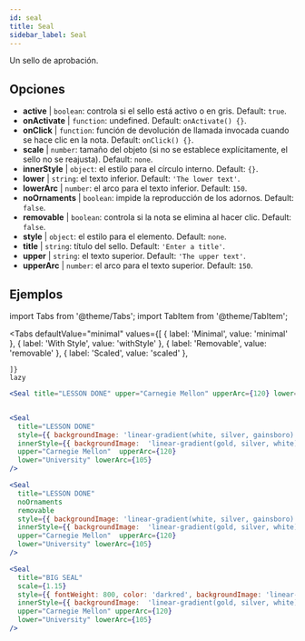 ```yaml
---
id: seal 
title: Seal
sidebar_label: Seal
---
```


Un sello de aprobación.

## Opciones

* __active__ | `boolean`: controla si el sello está activo o en gris. Default: `true`.
* __onActivate__ | `function`: undefined. Default: `onActivate() {}`.
* __onClick__ | `function`: función de devolución de llamada invocada cuando se hace clic en la nota. Default: `onClick() {}`.
* __scale__ | `number`: tamaño del objeto (si no se establece explícitamente, el sello no se reajusta). Default: `none`.
* __innerStyle__ | `object`: el estilo para el círculo interno. Default: `{}`.
* __lower__ | `string`: el texto inferior. Default: `'The lower text'`.
* __lowerArc__ | `number`: el arco para el texto inferior. Default: `150`.
* __noOrnaments__ | `boolean`: impide la reproducción de los adornos. Default: `false`.
* __removable__ | `boolean`: controla si la nota se elimina al hacer clic. Default: `false`.
* __style__ | `object`: el estilo para el elemento. Default: `none`.
* __title__ | `string`: título del sello. Default: `'Enter a title'`.
* __upper__ | `string`: el texto superior. Default: `'The upper text'`.
* __upperArc__ | `number`: el arco para el texto superior. Default: `150`.


## Ejemplos

import Tabs from '@theme/Tabs';
import TabItem from '@theme/TabItem';

<Tabs
    defaultValue="minimal"
    values={[
        { label: 'Minimal', value: 'minimal' },
        { label: 'With Style', value: 'withStyle' },
        { label: 'Removable', value: 'removable' },
        { label: 'Scaled', value: 'scaled' },

    ]}
    lazy
>

<TabItem value="minimal">

```jsx live
<Seal title="LESSON DONE" upper="Carnegie Mellon" upperArc={120} lower="University" lowerArc={105} />
```
</TabItem>

<TabItem value="withStyle">

```jsx live

<Seal 
  title="LESSON DONE" 
  style={{ backgroundImage: 'linear-gradient(white, silver, gainsboro)'}}
  innerStyle={{ backgroundImage:  'linear-gradient(gold, silver, white)' }}
  upper="Carnegie Mellon"  upperArc={120} 
  lower="University" lowerArc={105}
/>
```

</TabItem>

<TabItem value="removable">

```jsx live
<Seal 
  title="LESSON DONE" 
  noOrnaments
  removable
  style={{ backgroundImage: 'linear-gradient(white, silver, gainsboro)'}}
  innerStyle={{ backgroundImage:  'linear-gradient(gold, silver, white)' }}
  upper="Carnegie Mellon"  upperArc={120} 
  lower="University" lowerArc={105}
/>
```
</TabItem>

<TabItem value="scaled">

```jsx live
<Seal 
  title="BIG SEAL" 
  scale={1.15}
  style={{ fontWeight: 800, color: 'darkred', backgroundImage: 'linear-gradient(white, silver, gainsboro)'}}
  innerStyle={{ backgroundImage:  'linear-gradient(gold, silver, white)' }}
  upper="Carnegie Mellon" upperArc={120} 
  lower="University" lowerArc={105}
/>
```
</TabItem>

</Tabs>
